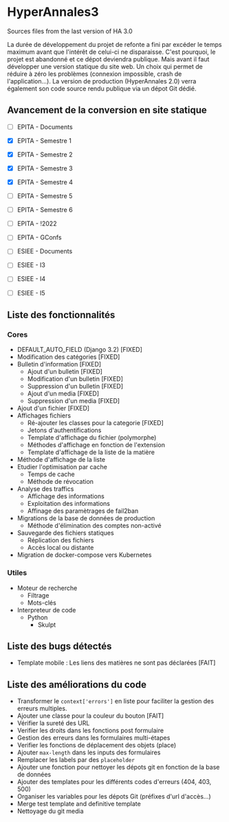 # HyperAnnales3
Sources files from the last version of HA 3.0

La durée de développement du projet de refonte a fini par excéder le temps maximum avant que l'intérêt de celui-ci ne disparaisse.
C'est pourquoi, le projet est abandonné et ce dépot deviendra publique. Mais avant il faut développer une version statique
du site web. Un choix qui permet de réduire à zéro les problèmes (connexion impossible, crash de l'application...).
La version de production (HyperAnnales 2.0) verra également son code source rendu publique via un dépot Git dédié.

## Avancement de la conversion en site statique
- [ ] EPITA - Documents
- [X] EPITA - Semestre 1
- [X] EPITA - Semestre 2
- [X] EPITA - Semestre 3
- [X] EPITA - Semestre 4
- [ ] EPITA - Semestre 5
- [ ] EPITA - Semestre 6
- [ ] EPITA - !2022
- [ ] EPITA - GConfs
- [ ] ESIEE - Documents
- [ ] ESIEE - I3
- [ ] ESIEE - I4
- [ ] ESIEE - I5



## Liste des fonctionnalités

### Cores
- DEFAULT_AUTO_FIELD (Django 3.2) [FIXED]
- Modification des catégories [FIXED]
- Bulletin d'information [FIXED]
  - Ajout d'un bulletin [FIXED]
  - Modification d'un bulletin [FIXED]
  - Suppression d'un bulletin [FIXED]
  - Ajout d'un media [FIXED]
  - Suppression d'un media [FIXED]
- Ajout d'un fichier [FIXED]
- Affichages fichiers
  - Ré-ajouter les classes pour la categorie [FIXED]
  - Jetons d'authentifications
  - Template d'affichage du fichier (polymorphe)
  - Méthodes d'affichage en fonction de l'extension
  - Template d'affichage de la liste de la matière
- Méthode d'affichage de la liste
- Etudier l'optimisation par cache
  - Temps de cache
  - Méthode de révocation
- Analyse des traffics
  - Affichage des informations
  - Exploitation des informations
  - Affinage des paramètrages de fail2ban
- Migrations de la base de données de production
  - Méthode d'élimination des comptes non-activé
- Sauvegarde des fichiers statiques
  - Réplication des fichiers
  - Accès local ou distante
- Migration de docker-compose vers Kubernetes

### Utiles
- Moteur de recherche
  - Filtrage
  - Mots-clés
- Interpreteur de code
  - Python
    - Skulpt

## Liste des bugs détectés
- Template mobile : Les liens des matières ne sont pas déclarées [FAIT]

## Liste des améliorations du code

- Transformer le `context['errors']` en liste pour faciliter la gestion des erreurs multiples.
- Ajouter une classe pour la couleur du bouton [FAIT]
- Vérifier la sureté des URL
- Verifier les droits dans les fonctions post formulaire
- Gestion des erreurs dans les formulaires multi-étapes
- Verifier les fonctions de déplacement des objets (place)
- Ajouter `max-length` dans les inputs des formulaires
- Remplacer les labels par des `placeholder`
- Ajouter une fonction pour nettoyer les dépots git en fonction de la base de données
- Ajouter des templates pour les différents codes d'erreurs (404, 403, 500)
- Organiser les variables pour les dépots Git (préfixes d'url d'accès...)
- Merge test template and definitive template
- Nettoyage du git media
